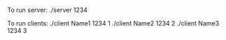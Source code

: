 To run server:
./server 1234

To run clients:
./client Name1 1234 1
./client Name2 1234 2
./client Name3 1234 3
